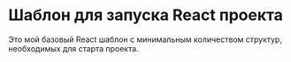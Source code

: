 # Шаблон для запуска React проекта

Это мой базовый React шаблон с минимальным количеством структур, необходимых для старта проекта.
